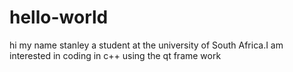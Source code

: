 # hello-world
hi my name stanley a student at the university of South Africa.I am interested in coding in c++ using the qt frame work
